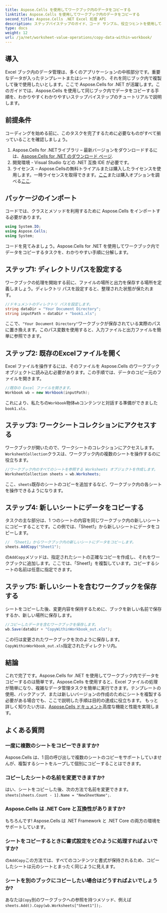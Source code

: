 ```yaml
---
title: Aspose.Cells を使用してワークブック内のデータをコピーする
linktitle: Aspose.Cells を使用してワークブック内のデータをコピーする
second_title: Aspose.Cells .NET Excel 処理 API
description: ステップバイステップのガイド、コード サンプル、役立つヒントを使用して、Aspose.Cells for .NET を使用して Excel ブック内でデータを効率的にコピーする方法を学習します。
type: docs
weight: 12
url: /ja/net/worksheet-value-operations/copy-data-within-workbook/
---
```

## 導入
Excel ブック内のデータ管理は、多くのアプリケーションの中核部分です。重要なデータが入ったテンプレートまたはシートがあり、それを同じブック内で複製して後で使用したいとします。ここで Aspose.Cells for .NET が活躍します。このガイドでは、Aspose.Cells を使用して同じブック内でデータをコピーする手順を、わかりやすくわかりやすいステップバイステップのチュートリアルで説明します。
## 前提条件
コーディングを始める前に、このタスクを完了するために必要なものがすべて揃っていることを確認しましょう。
1.  Aspose.Cells for .NETライブラリ – 最新バージョンをダウンロードするには、[Aspose.Cells for .NET のダウンロード ページ](https://releases.aspose.com/cells/net/).
2. 開発環境 - Visual Studio などの .NET 互換 IDE が必要です。
3. ライセンス – Aspose.Cellsの無料トライアルまたは購入したライセンスを使用します。一時ライセンスを取得できます。[ここ](https://purchase.aspose.com/temporary-license/)または購入オプションを調べる[ここ](https://purchase.aspose.com/buy).
## パッケージのインポート
コードでは、クラスとメソッドを利用するために Aspose.Cells をインポートする必要があります。
```csharp
using System.IO;
using Aspose.Cells;
using System;
```
コードを見てみましょう。Aspose.Cells for .NET を使用してワークブック内でデータをコピーするタスクを、わかりやすい手順に分解します。
## ステップ1: ディレクトリパスを設定する
ワークブックの処理を開始する前に、ファイルの場所と出力を保存する場所を定義しましょう。ディレクトリ パスを設定すると、整理された状態が保たれます。
```csharp
//ドキュメントのディレクトリ パスを設定します。
string dataDir = "Your Document Directory";
string inputPath = dataDir + "book1.xls";
```
ここで、`"Your Document Directory"`ワークブックが保存されている実際のパスに置き換えます。このパス変数を使用すると、入力ファイルと出力ファイルを簡単に参照できます。
## ステップ2: 既存のExcelファイルを開く
Excel ファイルを操作するには、そのファイルを Aspose.Cells のワークブック オブジェクトに読み込む必要があります。この手順では、データのコピー元のファイルを開きます。
```csharp
//既存の Excel ファイルを開きます。
Workbook wb = new Workbook(inputPath);
```
これにより、私たちの`Workbook`物体`wb`コンテンツと対話する準備ができました`book1.xls`.
## ステップ3: ワークシートコレクションにアクセスする
ワークブックが開いたので、ワークシートのコレクションにアクセスします。`WorksheetCollection`クラスは、ワークブック内の複数のシートを操作するのに役立ちます。
```csharp
//ワークブック内のすべてのシートを参照する Worksheets オブジェクトを作成します。
WorksheetCollection sheets = wb.Worksheets;
```
ここ、`sheets`既存のシートのコピーを追加するなど、ワークブック内の各シートを操作できるようになります。
## ステップ4: 新しいシートにデータをコピーする
タスクの主な部分は、1 つのシートの内容を同じワークブック内の新しいシートにコピーすることです。この例では、「Sheet1」から新しいシートにデータをコピーします。
```csharp
// 「Sheet1」からワークブック内の新しいシートにデータをコピーします。
sheets.AddCopy("Sheet1");
```
の`AddCopy`メソッドは、指定されたシートの正確なコピーを作成し、それをワークブックに追加します。ここでは、「Sheet1」を複製しています。コピーするシートの名前は任意に指定できます。
## ステップ5: 新しいシートを含むワークブックを保存する
シートをコピーした後、変更内容を保持するために、ブックを新しい名前で保存するか、新しい場所に保存します。
```csharp
//コピーしたデータを含むワークブックを保存します。
wb.Save(dataDir + "CopyWithinWorkbook_out.xls");
```
この行は変更されたワークブックを次のように保存します。`CopyWithinWorkbook_out.xls`指定されたディレクトリ内。
## 結論
これで完了です。Aspose.Cells for .NET を使用してワークブック内でデータをコピーするのは簡単です。Aspose.Cells を使用すると、Excel ファイルの処理が簡単になり、複雑なデータ管理タスクを簡単に実行できます。テンプレートの使用、バックアップ、または新しいバージョンの作成のためにシートを複製する必要がある場合でも、ここで説明した手順は目的の達成に役立ちます。
もっと詳しく知りたい方は、[Aspose.Cells ドキュメント](https://reference.aspose.com/cells/net/)高度な機能と性能を実現します。
## よくある質問
### 一度に複数のシートをコピーできますか?
Aspose.Cells は、1 回の呼び出しで複数のシートのコピーをサポートしていませんが、複製するシートをループして個別にコピーすることはできます。
### コピーしたシートの名前を変更できますか?
はい、シートをコピーした後、次の方法で名前を変更できます。`sheets[sheets.Count - 1].Name = "NewSheetName";`.
### Aspose.Cells は .NET Core と互換性がありますか?
もちろんです! Aspose.Cells は .NET Framework と .NET Core の両方の環境をサポートしています。
### シートをコピーするときに書式設定をどのように処理すればよいですか?
の`AddCopy`この方法では、すべてのコンテンツと書式が保持されるため、コピーしたシートは元のシートとまったく同じように見えます。
### シートを別のブックにコピーしたい場合はどうすればよいでしょうか?
あなたは`Copy`別のワークブックへの参照を持つメソッド、例えば`sheets.Add().Copy(wb.Worksheets["Sheet1"]);`.